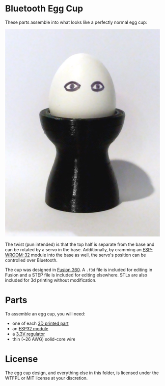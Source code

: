 # Bluetooth Egg Cup

These parts assemble into what looks like a perfectly normal egg cup:

![Picture of the first Bluetooth egg cup](egg.jpg)

The twist (pun intended) is that the top half is separate from the base and can be rotated by a servo in the base. Additionally, by cramming an [ESP-WROOM-32](https://www.adafruit.com/product/3320) module into the base as well, the servo's position can be controlled over Bluetooth.

The cup was designed in [Fusion 360](https://www.autodesk.com/products/fusion-360/overview). A `.f3d` file is included for editing in Fusion and a STEP file is included for editing elsewhere. STLs are also included for 3d printing without modification.

# Parts

To assemble an egg cup, you will need:

- one of each [3D printed part](printable/)
- an [ESP32 module](https://www.amazon.com/dp/B07BSSPLXP)
- a [3.3V regulator](https://www.amazon.com/dp/B01N1I1LXH)
- thin (~26 AWG) solid-core wire

# License

The egg cup design, and everything else in this folder, is licensed under the WTFPL or MIT license at your discretion.
